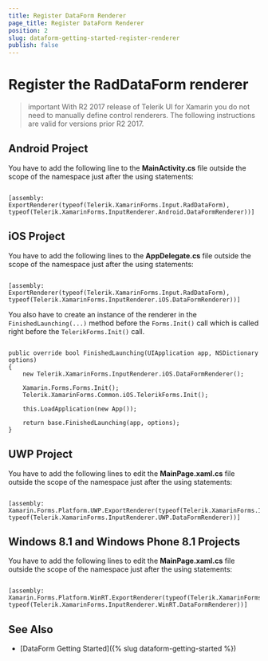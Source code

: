 ```yaml
---
title: Register DataForm Renderer
page_title: Register DataForm Renderer
position: 2
slug: dataform-getting-started-register-renderer
publish: false
---
```


# Register the RadDataForm renderer

>important With R2 2017 release of Telerik UI for Xamarin you do not need to manually define control renderers. The following instructions are valid for versions prior R2 2017.

## Android Project

You have to add the following line to the **MainActivity.cs** file outside the scope of the namespace just after the using statements:

<pre><code class='language-cs'>
[assembly: ExportRenderer(typeof(Telerik.XamarinForms.Input.RadDataForm), typeof(Telerik.XamarinForms.InputRenderer.Android.DataFormRenderer))]
</code></pre>

## iOS Project

You have to add the following lines to the **AppDelegate.cs** file outside the scope of the namespace just after the using statements:

<pre><code class='language-cs'>
[assembly: ExportRenderer(typeof(Telerik.XamarinForms.Input.RadDataForm), typeof(Telerik.XamarinForms.InputRenderer.iOS.DataFormRenderer))]
</code></pre>

You also have to create an instance of the renderer in the `FinishedLaunching(...)` method before the `Forms.Init()` call which is called right before the `TelerikForms.Init()` call.

<pre><code class='language-cs'>
public override bool FinishedLaunching(UIApplication app, NSDictionary options)
{
    new Telerik.XamarinForms.InputRenderer.iOS.DataFormRenderer();

    Xamarin.Forms.Forms.Init();
    Telerik.XamarinForms.Common.iOS.TelerikForms.Init();

    this.LoadApplication(new App());

    return base.FinishedLaunching(app, options);
}
</code></pre>

## UWP Project

You have to add the following lines to edit the **MainPage.xaml.cs** file outside the scope of the namespace just after the using statements:

<pre><code class='language-cs'>
[assembly: Xamarin.Forms.Platform.UWP.ExportRenderer(typeof(Telerik.XamarinForms.Input.RadDataForm), typeof(Telerik.XamarinForms.InputRenderer.UWP.DataFormRenderer))]
</code></pre>
	
## Windows 8.1 and Windows Phone 8.1 Projects

You have to add the following lines to edit the **MainPage.xaml.cs** file outside the scope of the namespace just after the using statements:

<pre><code class='language-cs'>
[assembly: Xamarin.Forms.Platform.WinRT.ExportRenderer(typeof(Telerik.XamarinForms.Input.RadDataForm), typeof(Telerik.XamarinForms.InputRenderer.WinRT.DataFormRenderer))]
</code></pre>

## See Also

- [DataForm Getting Started]({% slug dataform-getting-started %})